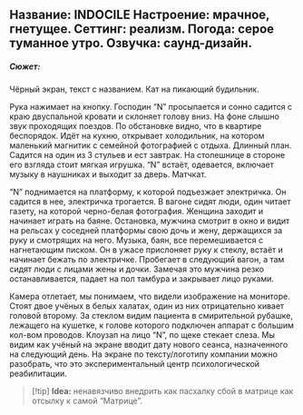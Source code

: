 **Название:** INDOCILE
**Настроение:** мрачное, гнетущее.
**Сеттинг:** реализм.
**Погода:** серое туманное утро.
**Озвучка:** саунд-дизайн.
---
##### **Сюжет:**

Чёрный экран, текст с названием. Кат на пикающий будильник.

Рука нажимает на кнопку. Господин “N” просыпается и сонно садится с краю двуспальной кровати и склоняет голову вниз. На фоне слышно звук проходящих поездов. По обстановке видно, что в квартире беспорядок. Идёт на кухню, открывает холодильник, на котором маленький магнитик с семейной фотографией с отдыха. Длинный план. Садится на один из 3 стульев и ест завтрак. На столешнице в стороне его взгляда стоит мягкая игрушка. “N” встаёт, одевается, включает музыку в наушниках и выходит за дверь. Матчкат.

“N” поднимается на платформу, к которой подъезжает электричка. Он садится в нее, электричка трогается. В вагоне сидят люди, один читает газету, на которой черно-белая фотография. Женщина заходит и начинает играть на баяне. Остановка, мужчина смотрит в окно и видит на рельсах у соседней платформы свою дочь и жену, держащихся за руку и смотрящих на него. Музыка, баян, все перемешивается с нагнетающим писком. Он в ужасе прислоняет руку к стеклу, встаёт и начинает бежать по электричке. Пробегает в следующий вагон, а там сидят люди с лицами жены и дочки. Замечая это мужчина резко останавливается, падает на пол тамбура и закрывает лицо руками.

Камера отлетает, мы понимаем, что видели изображение на мониторе. Стоят двое учёных в белых халатах, один из них отрицательно кивает головой второму. За стеклом видим пациента в смирительной рубашке, лежащего на кушетке, к голове которого подключен аппарат с большим кол-вом проводов. Клоузап на лицо “N”, по щеке стекает слеза. Мы видим как учёный на экране вводит дату нового сеанса, назначенного на следующий день. На экране по тексту/логотипу компании можно разобрать, что это экспериментальный центр психологической реабилитации.

>[!tip] **Idea:** ненавязчиво внедрить как пасхалку сбой в матрице как отсылку к самой “Матрице”.